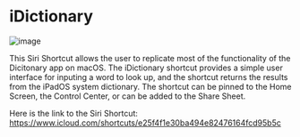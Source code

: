# iDictionary

![image](https://github.com/user-attachments/assets/03aeb638-e3e4-425d-ada8-16229d998d24)

This Siri Shortcut allows the user to replicate most of the functionality of the Dicitonary app on macOS.  The iDictionary shortcut provides a simple user interface for inputing a word to look up, and the shortcut returns the results from the iPadOS system dictionary.  The shortcut can be pinned to the Home Screen, the Control Center, or can be added to the Share Sheet.

Here is the link to the Siri Shortcut: https://www.icloud.com/shortcuts/e25f4f1e30ba494e82476164fcd95b5c
